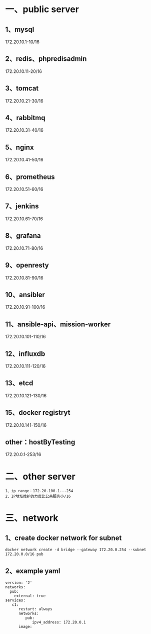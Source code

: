 # 一、public server
## 1、mysql
172.20.10.1-10/16

## 2、redis、phpredisadmin
172.20.10.11-20/16

## 3、tomcat
172.20.10.21-30/16

## 4、rabbitmq
172.20.10.31-40/16

## 5、nginx
172.20.10.41-50/16

## 6、prometheus
172.20.10.51-60/16

## 7、jenkins
172.20.10.61-70/16

## 8、grafana
172.20.10.71-80/16

## 9、openresty
172.20.10.81-90/16

## 10、ansibler
172.20.10.91-100/16

## 11、ansible-api、mission-worker
172.20.10.101-110/16

## 12、influxdb
172.20.10.111-120/16

## 13、etcd
172.20.10.121-130/16

## 15、docker registryt
172.20.10.141-150/16

## other：hostByTesting
172.20.0.1-253/16


# 二、other server
```text
1、ip range：172.20.100.1---254
2、IP地址维护的力度比公共服务小/16
```

# 三、network
## 1、create  docker network for subnet

```docker
docker network create -d bridge --gateway 172.20.0.254 --subnet 172.20.0.0/16 pub
```

## 2、example yaml
```docker
version: '2'
networks:
  pub:
    external: true
services:
   c1:
      restart: always
      networks:
         pub:
            ipv4_address: 172.20.0.1
      image:
```
